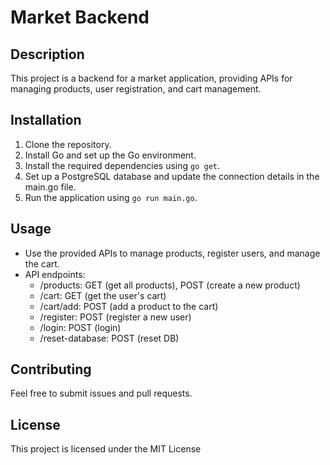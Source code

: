 # Market Backend

## Description
This project is a backend for a market application, providing APIs for managing products, user registration, and cart management.

## Installation
1. Clone the repository.
2. Install Go and set up the Go environment.
3. Install the required dependencies using `go get`.
4. Set up a PostgreSQL database and update the connection details in the main.go file.
5. Run the application using `go run main.go`.

## Usage
- Use the provided APIs to manage products, register users, and manage the cart.
- API endpoints:
  - /products: GET (get all products), POST (create a new product)
  - /cart: GET (get the user's cart)
  - /cart/add: POST (add a product to the cart)
  - /register: POST (register a new user)
  - /login: POST (login)
  - /reset-database: POST (reset DB)
## Contributing
Feel free to submit issues and pull requests.

## License
This project is licensed under the MIT License
